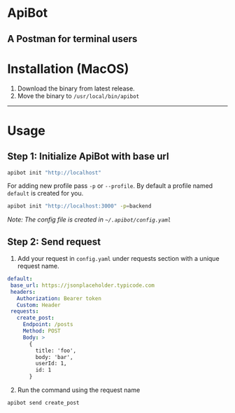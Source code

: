 # ApiBot

A Postman for terminal users
---

# Installation (MacOS)

1. Download the binary from latest release.
2. Move the binary to `/usr/local/bin/apibot`

---
# Usage

## Step 1: Initialize ApiBot with base url
```bash
apibot init "http://localhost"
```
  For adding new profile pass `-p` or `--profile`. By default a profile named `default` is created for you.
```bash
apibot init "http://localhost:3000" -p=backend
```
 *Note: The config file is created in `~/.apibot/config.yaml`*
 
 ## Step 2: Send request
 
 1. Add your request in `config.yaml` under requests section with a unique request name. 
 
 ```yaml
 default:
  base_url: https://jsonplaceholder.typicode.com
  headers:
    Authorization: Bearer token
    Custom: Header
  requests:
    create_post:
      Endpoint: /posts
      Method: POST
      Body: >
        {
          title: 'foo',
          body: 'bar',
          userId: 1,
          id: 1
        }
 ```
 
 2. Run the command using the request name
  ```bash 
  apibot send create_post
  ```
 
 


